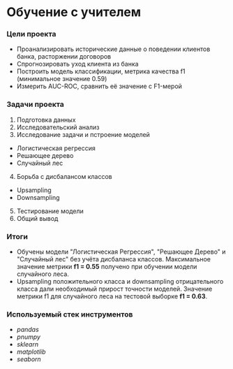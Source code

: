 # Обучение с учителем

### Цели проекта

- Проанализировать исторические данные о поведении клиентов банка, расторжении договоров
- Спрогнозировать уход клиента из банка
- Построить модель классификации, метрика качества f1 (минимальное значение 0.59)
- Измерить AUC-ROC, сравнить её значение с F1-мерой

### Задачи проекта

1. Подготовка данных
2. Исследовательский анализ
3. Исследование задачи и пстроение моделей 
  - Логистическая регрессия
  - Решающее дерево  
  - Случайный лес
4. Борьба с дисбалансом классов
  - Upsampling
  - Downsampling
5. Тестирование модели
6. Общий вывод 

### Итоги

- Обучены модели "Логистическая Регрессия", "Решающее Дерево" и "Случайный лес" без учёта дисбаланса классов. Максимальное значение метрики **f1 = 0.55** получено при обучении модели случайного леса.  
- Upsampling положительного класса и downsampling отрицательного класса дали необходимый прирост точности моделей. Значение метрики f1 для случайного леса на тестовой выборке **f1 = 0.63**.  

### Используемый стек инструментов

- *pandas*
- *pnumpy*
- *sklearn*
- *matplotlib*
- *seaborn*
